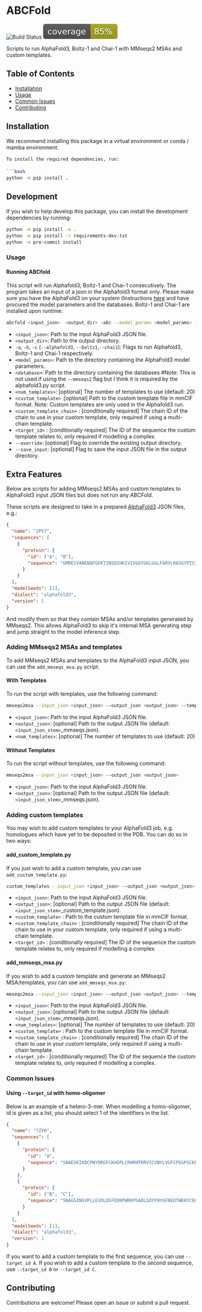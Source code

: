 # ABCFold

![Build Status](https://github.com/rigdenlab/ABCFold/actions/workflows/python-package.yml/badge.svg)
![Coverage](./.blob/coverage.svg)


Scripts to run AlphaFold3, Boltz-1 and Chai-1 with MMseqs2 MSAs and custom templates.

## Table of Contents
- [Installation](#installation)
- [Usage](#usage)
- [Common Issues](#common-issues)
- [Contributing](#contributing)

## Installation

We recommend installing this package in a virtual environment or conda / mamba environment.


```bash
To install the required dependencies, run:

```bash
python -m pip install .
```

## Development

If you wish to help develop this package, you can install the development dependencies by running:

```bash
python -m pip install -e .
python -m pip install -r requirements-dev.txt
python -m pre-commit install
```

### Usage

#### Running ABCfold

This script will run Alphafold3, Boltz-1 and Chai-1 consecutively. The program takes an input of a json in the Alphafold3 format only. Please make sure you have the AlphaFold3 on your system (Instructions [here](https://github.com/google-deepmind/alphafold3/blob/main/docs/installation.md) and have procured the model parameters and the databases. Boltz-1 and Chai-1 are installed upon runtime.

```bash
abcfold <input_json>  <output_dir> -abc --model_params <model_params> --database <database> --mmseqs2 --num_templates <num_templates> --custom_template <custom_template> --custom_template_chain <custom_template_chain> --target_id <target_id>  --override --save_input
```

- `<input_json>`: Path to the input AlphaFold3 JSON file.
- `<output_dir>`: Path to the output directory.
- `-a`, `-b`, `-c` (`--alphafold3`, `--boltz1`,`--chai1`): Flags to run Alphafold3, Boltz-1 and Chai-1 respectively.
- `<model_params>`: Path to the directory containing the AlphaFold3 model parameters.
- `<database>`: Path to the directory containing the databases #Note: This is not used if using the `--mmseqs2` flag but I think it is required by the alphafold3.py script.
- `<num_templates>`: [optional] The number of templates to use (default: 20)
- `<custom_template>` :[optional] Path to the custom template file in mmCIF format. Note: Custom templates are only used in the Alphafold3 run.
- `<custom_template_chain>` : [conditionally required] The chain ID of the chain to use in your custom template, only required if using a multi-chain template.
- `<target_id>` : [conditionally required] The ID of the sequence the custom template relates to, only required if modelling a complex.
- `--override`: [optional] Flag to override the existing output directory.
- `--save_input`: [optional] Flag to save the input JSON file in the output directory.

## Extra Features

Below are scripts for adding MMseqs2 MSAs and custom templates to AlphaFold3 input JSON files but does not run any ABCFold.


These scripts are designed to take in a prepared [AlphaFold3](https://github.com/google-deepmind/alphafold3/tree/main) JSON files, e.g.:

```json
{
  "name": "2PV7",
  "sequences": [
    {
      "protein": {
        "id": ["A", "B"],
        "sequence": "GMRESYANENQFGFKTINSDIHKIVIVGGYGKLGGLFARYLRASGYPISILDREDWAVAESILANADVVIVSVPINLTLETIERLKPYLTENMLLADLTSVKREPLAKMLEVHTGAVLGLHPMFGADIASMAKQVVVRCDGRFPERYEWLLEQIQIWGAKIYQTNATEHDHNMTYIQALRHFSTFANGLHLSKQPINLANLLALSSPIYRLELAMIGRLFAQDAELYADIIMDKSENLAVIETLKQTYDEALTFFENNDRQGFIDAFHKVRDWFGDYSEQFLKESRQLLQQANDLKQG"
      }
    }
  ],
  "modelSeeds": [1],
  "dialect": "alphafold3",
  "version": 1
}
```

And modify them so that they contain MSAs and/or templates generated by MMseqs2. This allows AlphaFold3 to skip it's internal MSA generating step and jump straight to the model inference step.


### Adding MMseqs2 MSAs and templates

To add MMseqs2 MSAs and templates to the AlphaFold3 input JSON, you can use the `add_mmseqs_msa.py` script.

#### With Templates

To run the script with templates, use the following command:

```bash
mmseqs2msa --input_json <input_json> --output_json <output_json> --templates --num_templates <num_templates>
```

- `<input_json>`: Path to the input AlphaFold3 JSON file.
- `<output_json>`: [optional] Path to the output JSON file (default: `<input_json_stem>`_mmseqs.json).
- `<num_templates>`: [optional] The number of templates to use (default: 20)


#### Without Templates

To run the script without templates, use the following command:

```bash
mmseqs2msa --input_json <input_json> --output_json <output_json>
```

- `<input_json>`: Path to the input AlphaFold3 JSON file.
- `<output_json>`: [optional] Path to the output JSON file (default: `<input_json_stem>`_mmseqs.json).


### Adding custom templates

You may wish to add custom templates to your AlphaFold3 job, e.g. homologues which have yet to be deposited in the PDB. You can do so in two ways:

#### add_custom_template.py

If you just wish to add a custom template, you can use `add_custom_template.py`:

```bash
custom_templates --input_json <input_json> --output_json <output_json> --custom_template <custom_template> --custom_template_chain <custom_template_chain> --target_id <target_id>
```

- `<input_json>`: Path to the input AlphaFold3 JSON file.
- `<output_json>`: [optional] Path to the output JSON file (default: `<input_json_stem>`_custom_template.json).
- `<custom_template>` : Path to the custom template file in mmCIF format.
- `<custom_template_chain>` : [conditionally required] The chain ID of the chain to use in your custom template, only required if using a multi-chain template.
- `<target_id>` : [conditionally required] The ID of the sequence the custom template relates to, only required if modelling a complex.


#### add_mmseqs_msa.py

If you wish to add a custom template and generate an MMseqs2 MSA/templates, you can use `add_mmseqs_msa.py`:

```bash
mmseqs2msa --input_json <input_json> --output_json <output_json> --templates --num_templates <num_templates> --custom_template <custom_template> --custom_template_chain <custom_template_chain> --target_id <target_id>
```

- `<input_json>`: Path to the input AlphaFold3 JSON file.
- `<output_json>`: [optional] Path to the output JSON file (default: `<input_json_stem>`_mmseqs.json).
- `<num_templates>`: [optional] The number of templates to use (default: 20)
- `<custom_template>` : Path to the custom template file in mmCIF format.
- `<custom_template_chain>` : [conditionally required] The chain ID of the chain to use in your custom template, only required if using a multi-chain template.
- `<target_id>` : [conditionally required] The ID of the sequence the custom template relates to, only required if modelling a complex.





### Common Issues

#### Using `--target_id` with homo-oligomer

Below is an example of a hetero-3-mer. When modelling a homo-oligomer, id is given as a list, you should select 1 of the identifiers in the list.

```json
{
  "name": "7ZYH",
  "sequences": [
    {
      "protein": {
        "id": "A",
        "sequence": "SNAESKIKDCPWYDRGFCKHGPLCRHRHTRRVICVNYLVGFCPEGPSCKFMHPRFELPMGTTEQ"
      }
    },
    {
      "protein": {
        "id": ["B", "C"],
        "sequence": "SNAGSINGVPLLEVDLDSFEDKPWRKPGADLSDYFNYGFNEDTWKAYCEKQKRIRMGLEVIPVTSTTNK"
      }
    }
  ],
  "modelSeeds": [1],
  "dialect": "alphafold3",
  "version": 1
}
```

If you want to add a custom template to the first sequence, you can use `--target_id A`. If you wish to add a custom template to the second sequence, use `--target_id B` or `--target_id C`.


## Contributing

Contributions are welcome! Please open an issue or submit a pull request.

